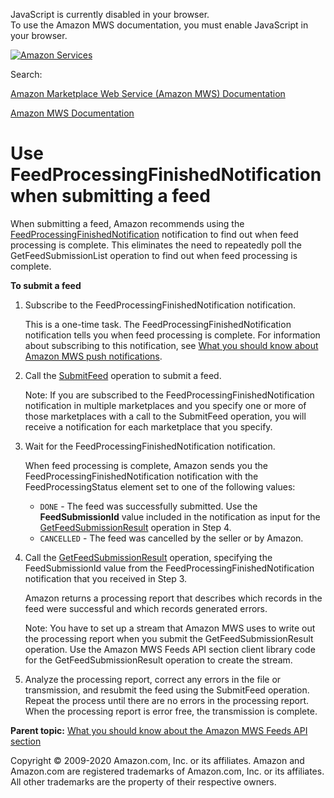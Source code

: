 <div id="MWSDX_noscript">

JavaScript is currently disabled in your browser.  
To use the Amazon MWS documentation, you must enable JavaScript in your
browser.

</div>

<div id="MWSDX_divtop">

[![Amazon
Services](https://images-na.ssl-images-amazon.com/images/G/08/mwsportal/fr_FR/amazonservices.gif "Amazon Services")](http://services.amazon.fr)

<div id="MWSDX_search">

<span id="MWSDX_searchlbl">Search:</span>

</div>

  
<span id="MWSDX_titlebar">[Amazon Marketplace Web Service (Amazon MWS)
Documentation](https://developer.amazonservices.fr/gp/mws/docs.html)</span>

</div>

<div id="MWSDX_divbottom">

<div id="MWSDX_divleft">

<div id="MWSDX_toc">

</div>

</div>

<div id="MWSDX_divright">

<div id="MWSDX_content">

<span id="MWSDX_breadcrumbs">[Amazon MWS
Documentation](https://developer.amazonservices.fr/gp/mws/docs.html)</span>

<div id="Feeds_UseFeedProcessingFinished" class="nested0">

Use FeedProcessingFinishedNotification when submitting a feed
=============================================================

<div class="body">

When submitting a feed, Amazon recommends using the
<a href="../notifications/Notifications_FeedProcessingFinishedNotification.md" class="xref">FeedProcessingFinishedNotification</a>
notification to find out when feed processing is complete. This
eliminates the need to repeatedly poll the <span
class="keyword apiname">GetFeedSubmissionList</span> operation to find
out when feed processing is complete.

**To submit a feed**

1.  Subscribe to the <span
    class="keyword parmname">FeedProcessingFinishedNotification</span>
    notification.

    This is a one-time task. The <span
    class="keyword parmname">FeedProcessingFinishedNotification</span>
    notification tells you when feed processing is complete. For
    information about subscribing to this notification, see
    <a href="../notifications/Notifications_Overview.md" class="xref">What you should know about Amazon MWS push notifications</a>.

2.  Call the
    <a href="../feeds/Feeds_SubmitFeed.md" class="xref">SubmitFeed</a>
    operation to submit a feed.
    <div class="note note">

    <span class="notetitle">Note:</span> If you are subscribed to the
    <span
    class="keyword parmname">FeedProcessingFinishedNotification</span>
    notification in multiple marketplaces and you specify one or more of
    those marketplaces with a call to the <span
    class="keyword apiname">SubmitFeed</span> operation, you will
    receive a notification for each marketplace that you specify.

    </div>

3.  Wait for the <span
    class="keyword parmname">FeedProcessingFinishedNotification</span>
    notification.

    When feed processing is complete, Amazon sends you the <span
    class="keyword parmname">FeedProcessingFinishedNotification</span>
    notification with the <span
    class="keyword parmname">FeedProcessingStatus</span> element set to
    one of the following values:

    -   `DONE` - The feed was successfully submitted. Use the
        **FeedSubmissionId** value included in the notification as input
        for the
        <a href="../feeds/Feeds_GetFeedSubmissionResult.md" class="xref">GetFeedSubmissionResult</a>
        operation in Step 4.
    -   `CANCELLED` - The feed was cancelled by the seller or by Amazon.

4.  Call the
    <a href="../feeds/Feeds_GetFeedSubmissionResult.md" class="xref">GetFeedSubmissionResult</a>
    operation, specifying the <span
    class="keyword parmname">FeedSubmissionId</span> value from the
    <span
    class="keyword parmname">FeedProcessingFinishedNotification</span>
    notification that you received in Step 3.

    Amazon returns a processing report that describes which records in
    the feed were successful and which records generated errors.

    <div class="note note">

    <span class="notetitle">Note:</span> You have to set up a stream
    that <span class="ph">Amazon MWS</span> uses to write out the
    processing report when you submit the <span
    class="keyword apiname">GetFeedSubmissionResult</span> operation.
    Use the <span class="ph">Amazon MWS</span> <span class="ph">Feeds
    API section</span> client library code for the <span
    class="keyword apiname">GetFeedSubmissionResult</span> operation to
    create the stream.

    </div>

5.  Analyze the processing report, correct any errors in the file or
    transmission, and resubmit the feed using the <span
    class="keyword apiname">SubmitFeed</span> operation. Repeat the
    process until there are no errors in the processing report. When the
    processing report is error free, the transmission is complete.

</div>

<div class="related-links">

<div class="familylinks">

<div class="parentlink">

**Parent topic:**
<a href="../feeds/Feeds_Overview.md" class="link">What you should know about the Amazon MWS Feeds API section</a>

</div>

</div>

</div>

</div>

<div id="MWSDX_footer">

Copyright © 2009-2020 Amazon.com, Inc. or its affiliates. Amazon and
Amazon.com are registered trademarks of Amazon.com, Inc. or its
affiliates. All other trademarks are the property of their respective
owners.

</div>

</div>

</div>

<div style="clear: both;">

</div>

</div>
